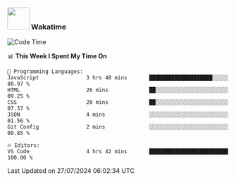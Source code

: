 ### <img src="https://media.giphy.com/media/VgCDAzcKvsR6OM0uWg/giphy.gif" width="50"> Wakatime

  <!--START_SECTION:waka-->
![Code Time](http://img.shields.io/badge/Code%20Time-1%2C460%20hrs%2058%20mins-blue)

📊 **This Week I Spent My Time On** 

```text
💬 Programming Languages: 
JavaScript               3 hrs 48 mins       ████████████████████░░░░░   80.97 % 
HTML                     26 mins             ██░░░░░░░░░░░░░░░░░░░░░░░   09.25 % 
CSS                      20 mins             ██░░░░░░░░░░░░░░░░░░░░░░░   07.37 % 
JSON                     4 mins              ░░░░░░░░░░░░░░░░░░░░░░░░░   01.56 % 
Git Config               2 mins              ░░░░░░░░░░░░░░░░░░░░░░░░░   00.85 % 

🔥 Editors: 
VS Code                  4 hrs 42 mins       █████████████████████████   100.00 % 
```


 Last Updated on 27/07/2024 06:02:34 UTC
<!--END_SECTION:waka-->
